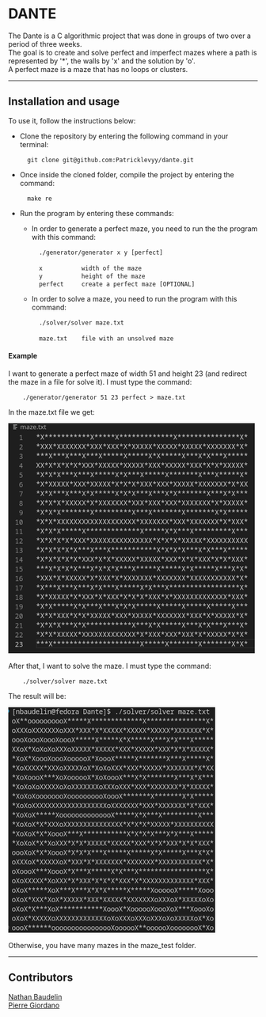 # DANTE
The Dante is a C algorithmic project that was done in groups of two over a period of three weeks.<br/>
The goal is to create and solve perfect and imperfect mazes where a path is represented by '*', the walls by 'x' and the solution by 'o'.<br/>
A perfect maze is a maze that has no loops or clusters.<br/>

---
## Installation and usage

To use it, follow the instructions below:<br/>
- Clone the repository by entering the following command in your terminal:

        git clone git@github.com:Patricklevyy/dante.git

- Once inside the cloned folder, compile the project by entering the command:

        make re

- Run the program by entering these commands:

    - In order to generate a perfect maze, you need to run the the program with this command:

            ./generator/generator x y [perfect]

            x           width of the maze
            y           height of the maze
            perfect     create a perfect maze [OPTIONAL]

    - In order to solve a maze, you need to run the program with this command:

            ./solver/solver maze.txt

            maze.txt    file with an unsolved maze

#### Example
I want to generate a perfect maze of width 51 and height 23 (and redirect the maze in a file for solve it). I must type the command:

        ./generator/generator 51 23 perfect > maze.txt

In the maze.txt file we get:

![perfect maze 51x23](./pictures/generated_maze.png)

After that, I want to solve the maze. I must type the command:

        ./solver/solver maze.txt

The result will be:

![solved maze 51x23](./pictures/solved_maze.png)

Otherwise, you have many mazes in the maze_test folder.

---

## Contributors

[Nathan Baudelin](https://github.com/nathanbaudelin)<br/>
[Pierre Giordano](https://github.com/giordano-pierre)

